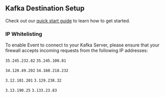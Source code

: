 ## Kafka Destination Setup 

Check out our [quick start guide](https://docs.buildable.dev/) to learn how to get started.

### IP Whitelisting

To enable Event to connect to your Kafka Server, please ensure that your firewall accepts incoming requests from the following IP addresses:

`35.245.232.82` `35.245.100.81`

`34.120.49.202` `34.160.218.232`

`3.12.101.201` `3.129.238.32`

`3.13.190.25` `3.133.23.83`